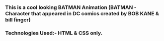 ### This is a cool looking BATMAN Animation (BATMAN - Character that appeared in DC comics created by BOB KANE & bill finger) 

### Technologies Used:- HTML & CSS only.